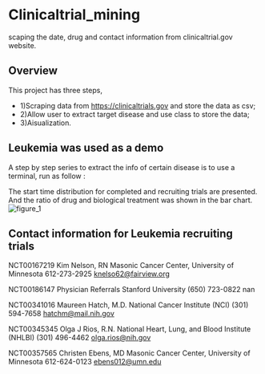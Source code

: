 # Clinicaltrial_mining
scaping the date, drug and contact information from clinicaltrial.gov website.

## Overview
This project has three steps, 
* 1)Scraping data from https://clinicaltrials.gov and store the data as csv; 
* 2)Allow user to extract target disease and use class to store the data; 
* 3)Aisualization.  

## Leukemia was used as a demo
A step by step series to extract the info of certain disease is to use a terminal, run as follow : 

The start time distribution for completed and recruiting trials are presented. And the ratio of drug and biological treatment was shown in the bar chart.
![figure_1](https://cloud.githubusercontent.com/assets/19654472/24596048/193aa4ac-180a-11e7-8d22-80bf9ef6b9f3.png)

## Contact information for Leukemia recruiting trials

NCT00167219 
 Kim Nelson, RN   Masonic Cancer Center, University of Minnesota 
 612-273-2925   knelso62@fairview.org

NCT00186147 
 Physician Referrals   Stanford University 
 (650) 723-0822   nan

NCT00341016 
 Maureen Hatch, M.D.   National Cancer Institute (NCI) 
 (301) 594-7658   hatchm@mail.nih.gov

NCT00345345 
 Olga J Rios, R.N.   National Heart, Lung, and Blood Institute (NHLBI) 
 (301) 496-4462   olga.rios@nih.gov

NCT00357565 
 Christen Ebens, MD   Masonic Cancer Center, University of Minnesota 
 612-624-0123   ebens012@umn.edu
